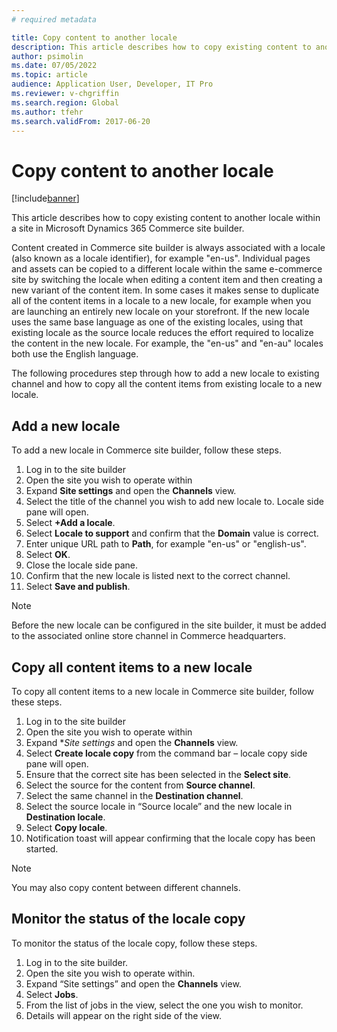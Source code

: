 ```yaml
---
# required metadata

title: Copy content to another locale
description: This article describes how to copy existing content to another locale within a site in Microsoft Dynamics 365 Commerce site builder.
author: psimolin
ms.date: 07/05/2022
ms.topic: article
audience: Application User, Developer, IT Pro
ms.reviewer: v-chgriffin
ms.search.region: Global
ms.author: tfehr
ms.search.validFrom: 2017-06-20
---
```


# Copy content to another locale

[!include[banner](../includes/banner.md)]

This article describes how to copy existing content to another locale within a site in Microsoft Dynamics 365 Commerce site builder.

Content created in Commerce site builder is always associated with a locale (also known as a locale identifier), for example "en-us". Individual pages and assets can be copied to a different locale within the same e-commerce site by switching the locale when editing a content item and then creating a new variant of the content item. In some cases it makes sense to duplicate all of the content items in a locale to a new locale, for example when you are launching an entirely new locale on your storefront. If the new locale uses the same base language as one of the existing locales, using that existing locale as the source locale reduces the effort required to localize the content in the new locale. For example, the "en-us" and "en-au" locales both use the English language. 

The following procedures step through how to add a new locale to existing channel and how to copy all the content items from existing locale to a new locale.

## Add a new locale

To add a new locale in Commerce site builder, follow these steps.

1.	Log in to the site builder
2.	Open the site you wish to operate within
3.	Expand **Site settings** and open the **Channels** view.
4.	Select the title of the channel you wish to add new locale to. Locale side pane will open.
5.	Select **+Add a locale**.
6.	Select **Locale to support** and confirm that the **Domain** value is correct.
7.	Enter unique URL path to **Path**, for example "en-us" or "english-us".
8.	Select **OK**.
9.	Close the locale side pane.
10.	Confirm that the new locale is listed next to the correct channel.
11.	Select **Save and publish**.

> [!NOTE]
> Before the new locale can be configured in the site builder, it must be added to the associated online store channel in Commerce headquarters.

## Copy all content items to a new locale

To copy all content items to a new locale in Commerce site builder, follow these steps.

1.	Log in to the site builder
2.	Open the site you wish to operate within
3.	Expand **Site settings* and open the **Channels** view.
4.	Select **Create locale copy** from the command bar – locale copy side pane will open.
5.	Ensure that the correct site has been selected in the **Select site**.
6.	Select the source for the content from **Source channel**.
7.	Select the same channel in the **Destination channel**.
8.	Select the source locale in “Source locale” and the new locale in **Destination locale**.
9.	Select **Copy locale**.
10.	Notification toast will appear confirming that the locale copy has been started.

> [!NOTE]
> You may also copy content between different channels.

## Monitor the status of the locale copy

To monitor the status of the locale copy, follow these steps.

1.	Log in to the site builder.
2.	Open the site you wish to operate within\.
3.	Expand “Site settings” and open the **Channels** view.
4.	Select **Jobs**.
5.	From the list of jobs in the view, select the one you wish to monitor.
6.	Details will appear on the right side of the view.




